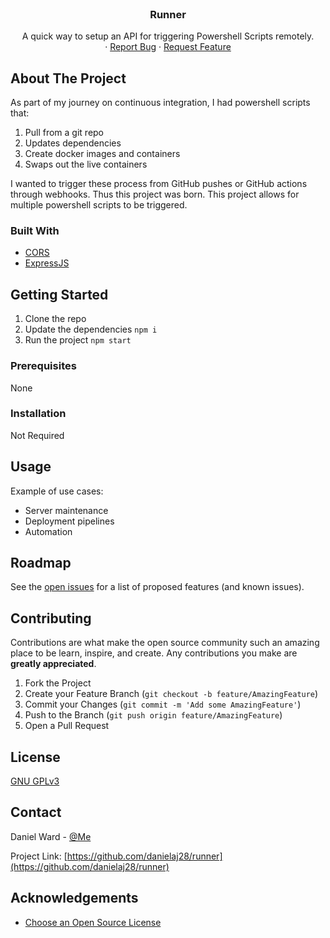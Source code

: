 <!--
*** Thanks for checking out the Best-README-Template. If you have a suggestion
*** that would make this better, please fork the repo and create a pull request
*** or simply open an issue with the tag "enhancement".
*** Thanks again! Now go create something AMAZING! :D
-->

<!-- PROJECT SHIELDS -->
<!--
*** I'm using markdown "reference style" links for readability.
*** Reference links are enclosed in brackets [ ] instead of parentheses ( ).
*** See the bottom of this document for the declaration of the reference variables
*** for contributors-url, forks-url, etc. This is an optional, concise syntax you may use.
*** https://www.markdownguide.org/basic-syntax/#reference-style-links
-->
<!--
[![Contributors][contributors-shield]][contributors-url]
[![Forks][forks-shield]][forks-url]
[![Stargazers][stars-shield]][stars-url]
[![Issues][issues-shield]][issues-url]
[![MIT License][license-shield]][license-url]
[![LinkedIn][linkedin-shield]][linkedin-url]

-->

<!-- PROJECT LOGO -->
<br />
<p align="center">
  <!--
<a href="https://github.com/othneildrew/Best-README-Template">
    <img src="images/logo.png" alt="Logo" width="80" height="80">
  </a>
-->

  <h3 align="center">Runner</h3>

  <p align="center">
    A quick way to setup an API for triggering Powershell Scripts remotely.
    <!--<br />
    <a href="https://github.com/othneildrew/Best-README-Template"><strong>Explore the docs »</strong></a>-->
    <br />
    ·
    <a href="https://github.com/danielaj28/runner/issues">Report Bug</a>
    ·
    <a href="https://github.com/danielaj28/runner/issues">Request Feature</a>
  </p>
</p>

<!-- ABOUT THE PROJECT -->

## About The Project

<!--[![Product Name Screen Shot][product-screenshot]](https://example.com)-->

As part of my journey on continuous integration, I had powershell scripts that:

1. Pull from a git repo
2. Updates dependencies
3. Create docker images and containers
4. Swaps out the live containers

I wanted to trigger these process from GitHub pushes or GitHub actions through webhooks. Thus this project was born. This project allows for multiple powershell scripts to be triggered.

### Built With

- [CORS](https://www.npmjs.com/package/cors)
- [ExpressJS](http://expressjs.com/)

<!-- GETTING STARTED -->

## Getting Started

1. Clone the repo
2. Update the dependencies `npm i`
3. Run the project `npm start`

### Prerequisites

None

### Installation

Not Required

<!-- USAGE EXAMPLES -->

## Usage

Example of use cases:

- Server maintenance
- Deployment pipelines
- Automation

<!-- ROADMAP -->

## Roadmap

See the [open issues](https://github.com/danielaj28/runner/issues) for a list of proposed features (and known issues).

<!-- CONTRIBUTING -->

## Contributing

Contributions are what make the open source community such an amazing place to be learn, inspire, and create. Any contributions you make are **greatly appreciated**.

1. Fork the Project
2. Create your Feature Branch (`git checkout -b feature/AmazingFeature`)
3. Commit your Changes (`git commit -m 'Add some AmazingFeature'`)
4. Push to the Branch (`git push origin feature/AmazingFeature`)
5. Open a Pull Request

<!-- LICENSE -->

## License

[GNU GPLv3](https://choosealicense.com/licenses/gpl-3.0/#)

<!-- CONTACT -->

## Contact

Daniel Ward - [@Me](http://danieljaward.com/#Contact)

Project Link: [https://github.com/danielaj28/runner](https://github.com/danielaj28/runner)

<!-- ACKNOWLEDGEMENTS -->

## Acknowledgements

- [Choose an Open Source License](https://choosealicense.com)

<!-- MARKDOWN LINKS & IMAGES -->
<!-- https://www.markdownguide.org/basic-syntax/#reference-style-links -->

[contributors-shield]: https://img.shields.io/github/contributors/othneildrew/Best-README-Template.svg?style=for-the-badge
[contributors-url]: https://github.com/othneildrew/Best-README-Template/graphs/contributors
[forks-shield]: https://img.shields.io/github/forks/othneildrew/Best-README-Template.svg?style=for-the-badge
[forks-url]: https://github.com/othneildrew/Best-README-Template/network/members
[stars-shield]: https://img.shields.io/github/stars/othneildrew/Best-README-Template.svg?style=for-the-badge
[stars-url]: https://github.com/othneildrew/Best-README-Template/stargazers
[issues-shield]: https://img.shields.io/github/issues/othneildrew/Best-README-Template.svg?style=for-the-badge
[issues-url]: https://github.com/othneildrew/Best-README-Template/issues
[license-shield]: https://img.shields.io/github/license/othneildrew/Best-README-Template.svg?style=for-the-badge
[license-url]: https://github.com/othneildrew/Best-README-Template/blob/master/LICENSE.txt
[linkedin-shield]: https://img.shields.io/badge/-LinkedIn-black.svg?style=for-the-badge&logo=linkedin&colorB=555
[linkedin-url]: https://linkedin.com/in/othneildrew
[product-screenshot]: images/screenshot.png
